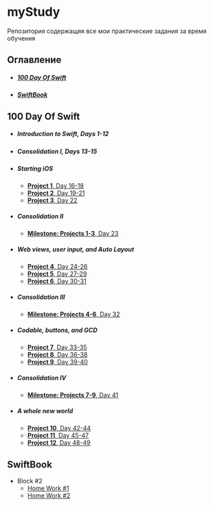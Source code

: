 # myStudy
Репозитория содержащяя все мои практические задания за время обучения
## Оглавление
- ##### [100 Day Of Swift](#100DayOfSwift)
- ##### [SwiftBook](#SwiftBook)


## <a id="100DayOfSwift"></a>100 Day Of Swift
- ##### Introduction to Swift, Days 1-12
- ##### Consolidation I, Days 13-15
- ##### Starting iOS
	-  [**Project 1**, Day 16-18](100DayOfSwift/Project1/README.md)
	- [**Project 2**, Day 19-21](100DayOfSwift/Project2/README.md)
	- [**Project 3**, Day 22](100DayOfSwift/Project3/README.md)
- ##### **Consolidation II**
	- [**Milestone: Projects 1-3**, Day 23](100DayOfSwift/ChallengeD23/README.md)
- ##### **Web views, user input, and Auto Layout**
	- [**Project 4**, Day 24-26](100DayOfSwift/Project4/README.md)
	- [**Project 5**, Day 27-29](100DayOfSwift/Project5/README.md)
	- [**Project 6**, Day 30-31](100DayOfSwift/Project6/README.md)
- ##### Consolidation III
	- [**Milestone: Projects 4-6**,  Day 32](100DayOfSwift/Challenge32/README.md)
- ##### Codable, buttons, and GCD
	- [**Project 7**, Day 33-35](100DayOfSwift/Project7/README.md)
	- [**Project 8**, Day 36-38](100DayOfSwift/Project8/README.md)
	- [**Project 9**, Day 39-40](100DayOfSwift/Project9/README.md)
- ##### Consolidation IV
	- [**Milestone: Projects 7-9**,  Day 41](100DayOfSwift/Challenge41/README.md)
- ##### A whole new world
	- [**Project 10**, Day 42-44](100DayOfSwift/Project10/README.md)
	- [**Project 11**, Day 45-47](100DayOfSwift/Project11/README.md)
	- [**Project 12**, Day 48-49](100DayOfSwift/Project12/README.md)
## <a id="SwiftBook"></a>SwiftBook
- Block #2
    - [Home Work #1](swiftbook/Home%20Work%202.1.)
    - [Home Work #2](swiftbook/Home%20Work%202.2.)


